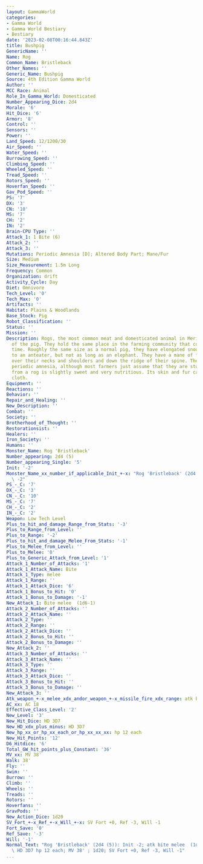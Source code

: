 ```yaml
---
layout: GammaWorld
categories:
- Gamma World
- Gamma World Bestiary
- Bestiary
date: '2023-02-08T00:16:44.843Z'
title: Bushpig
GenericName: ''
Name: Rog
Common_Name: Bristleback
Other_Names: ''
Generic_Name: Bushpig
Source: 4th Edition Gamma World
Author: ''
MCC Race: Animal
Role_In_Gamma_World: Domesticated
Number_Appearing_Dice: 2d4
Morale: '6'
Hit_Dice: '6'
Armor: '8'
Control: ''
Sensors: ''
Power: ''
Land_Speed: 12/1200/30
Air_Speed: ''
Water_Speed: ''
Burrowing_Speed: ''
Climbing_Speed: ''
Wheeled_Speed: ''
Tread_Speed: ''
Rotors_Speed: ''
Hoverfan_Speed: ''
Gav_Pod_Speed: ''
PS: '7'
DX: '3'
CN: '10'
MS: '7'
CH: '2'
IN: '2'
Brain-CPU Type: ''
Attack_1: 1 Bite (6)
Attack_2: ''
Attack_3: ''
Mutations: Periodic Amnesia [D]; Altered Body Part; Mane/Fur
Size: Medium
Size_Measurement: 1.5m Long
Frequency: Common
Organization: drift
Activity_Cycle: Day
Diet: Omnivore
Tech_Level: '0'
Tech_Max: '0'
Artifacts: ''
Habitat: Plains & Woodlands
Base_Stock: Pig
Robot_Classification: ''
Status: ''
Mission: ''
Description: Rogs, the most common meat and domesticated animal in Meriga, are descendants
  of the pig. They hold the same place in the farming community that cows do in our
  time. Roughly the same size as a normal pig, they have elongated snouts, similar
  to an anteater, but not as long as an elephant. They have a mane of fur that grows
  over their necks and shoulders and down the ridge of their spine. They suffer from
  periodic amnesia, although most farmers just assume that they are stupid. The milk
  from a rog is slightly sweet and very nutritious. Its skin and fur can be made into
  cloth.
Equipment: ''
Reactions: ''
Behavior: ''
Repair_and_Healing: ''
New_Description: ''
Combat: ''
Society: ''
Brotherhood_of_Thought: ''
Restorationsist: ''
Healers: ''
Iron_Society: ''
Humans: ''
Monster_Name: Rog 'Bristleback'
Number_appearing: 2d4 (5)
Number_appearing_Single: '5'
Init: '-2'
Monster_Name_xx_number_if_applicable_Init_+-x: "Rog 'Bristleback' (2d4 (5)): Init\
  \ -2"
PS_-_C: '7'
DX_-_C: '3'
CN_-_C: '10'
MS_-_C: '7'
CH_-_C: '2'
IN_-_C: '2'
Weapon: Low Tech Level
Plus_to_hit_and_damage_Range_from_Stats: '-3'
Plus_to_Range_from_Level: ''
Plus_to_Range: '-2'
Plus_to_hit_and_damage_Melee_From_Stats: '-1'
Plus_to_Melee_from_Level: ''
Plus_to_Melee: '0'
Plus_to_Generic_Attack_from_Level: '1'
Attack_1_Number_of_Attacks: '1'
Attack_1_Attack_Name: Bite
Attack_1_Type: melee
Attack_1_Range: ''
Attack_1_Attack_Dice: '6'
Attack_1_Bonus_to_Hit: '0'
Attack_1_Bonus_to_Damage: '-1'
New_Attack_1: Bite melee  (1d6-1)
Attack_2_Number_of_Attacks: ''
Attack_2_Attack_Name: ''
Attack_2_Type: ''
Attack_2_Range: ''
Attack_2_Attack_Dice: ''
Attack_2_Bonus_to_Hit: ''
Attack_2_Bonus_to_Damage: ''
New_Attack_2: ''
Attack_3_Number_of_Attacks: ''
Attack_3_Attack_Name: ''
Attack_3_Type: ''
Attack_3_Range: ''
Attack_3_Attack_Dice: ''
Attack_3_Bonus_to_Hit: ''
Attack_3_Bonus_to_Damage: ''
New_Attack_3: ''
Atk_weapon_+-x_melee_xdx_andor_weapon_+-x_missile_fire_xdx_range: atk bite melee  (1d6-1)
AC_xx: AC 18
Effective_Class_Level: '2'
New_Level: '3'
New_Hit_Dice: HD 3D7
New_HD_xdx_plus_minus: HD 3D7
New_hp_xx_or_hp_xx_each_or_hp_xx_xx_xx: hp 12 each
New_Hit_Points: '12'
D6_Hitdice: '6'
Total_GW_hit_points_plus_Constant: '36'
MV_xx: MV 38'
Walk: 38'
Fly: ''
Swim: ''
Burrow: ''
Climb: ''
Wheels: ''
Treads: ''
Rotors: ''
Hoverfans: ''
GravPods: ''
New_Action_Dice: 1d20
SV_Fort_+-x_Ref_+-x_Will_+-x: SV Fort +0, Ref -3, Will -1
Fort_Save: '0'
Ref_Save: '-3'
Will: '-1'
Normal_Text: "Rog 'Bristleback' (2d4 (5)): Init -2; atk bite melee  (1d6-1); AC 18;\
  \ HD 3D7 hp 12 each; MV 38' ; 1d20; SV Fort +0, Ref -3, Will -1"
...
```

